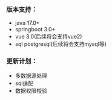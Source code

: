 ### 版本支持：

* java 17.0+
* springboot 3.0+
* vue 3.0(后续将会支持vue2)
* sql postgresql(后续将会支持mysql等)

### 更新计划：

* 多数据源处理
* sql适配
* 数据权限校验